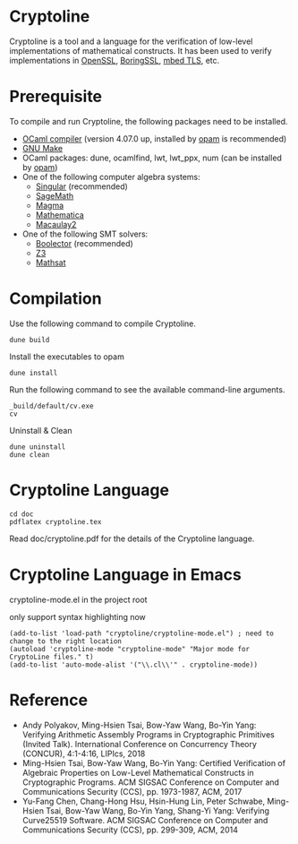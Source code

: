 Cryptoline
==========

Cryptoline is a tool and a language for the verification of low-level
implementations of mathematical constructs.
It has been used to verify implementations in
[OpenSSL](https://www.openssl.org),
[BoringSSL](https://opensource.google.com/projects/boringssl),
[mbed TLS](https://tls.mbed.org), etc.

Prerequisite
============

To compile and run Cryptoline, the following packages need to be installed.

- [OCaml compiler](https://ocaml.org) (version 4.07.0 up, installed by [opam](http://opam.ocaml.org) is recommended)
- [GNU Make](https://www.gnu.org/software/make/)
- OCaml packages: dune, ocamlfind, lwt, lwt_ppx, num (can be installed by [opam](http://opam.ocaml.org))
- One of the following computer algebra systems:
  + [Singular](https://www.singular.uni-kl.de) (recommended)
  + [SageMath](http://www.sagemath.org)
  + [Magma](http://magma.maths.usyd.edu.au/magma/)
  + [Mathematica](https://www.wolfram.com/mathematica/)
  + [Macaulay2](https://faculty.math.illinois.edu/Macaulay2/)
- One of the following SMT solvers:
  + [Boolector](https://boolector.github.io) (recommended)
  + [Z3](https://github.com/Z3Prover/z3)
  + [Mathsat](http://mathsat.fbk.eu)

Compilation
===========

Use the following command to compile Cryptoline.

```
dune build
```

Install the executables to opam

```
dune install
```

Run the following command to see the available command-line arguments.

```
_build/default/cv.exe
cv
```

Uninstall & Clean

```
dune uninstall
dune clean
```

Cryptoline Language
===================

```
cd doc
pdflatex cryptoline.tex
```

Read doc/cryptoline.pdf for the details of the Cryptoline language.

Cryptoline Language in Emacs
===================
cryptoline-mode.el in the project root

only support syntax highlighting now

```elisp
(add-to-list 'load-path "cryptoline/cryptoline-mode.el") ; need to change to the right location
(autoload 'cryptoline-mode "cryptoline-mode" "Major mode for CryptoLine files." t)
(add-to-list 'auto-mode-alist '("\\.cl\\'" . cryptoline-mode))
```

Reference
=========

- Andy Polyakov, Ming-Hsien Tsai, Bow-Yaw Wang, Bo-Yin Yang:
  Verifying Arithmetic Assembly Programs in Cryptographic Primitives (Invited Talk).
  International Conference on Concurrency Theory (CONCUR),
  4:1-4:16, LIPIcs, 2018
- Ming-Hsien Tsai, Bow-Yaw Wang, Bo-Yin Yang:
  Certified Verification of Algebraic Properties on Low-Level Mathematical Constructs in Cryptographic Programs.
  ACM SIGSAC Conference on Computer and Communications Security (CCS),
  pp. 1973-1987, ACM, 2017
- Yu-Fang Chen, Chang-Hong Hsu, Hsin-Hung Lin, Peter Schwabe, Ming-Hsien Tsai, Bow-Yaw Wang, Bo-Yin Yang, Shang-Yi Yang:
  Verifying Curve25519 Software.
  ACM SIGSAC Conference on Computer and Communications Security (CCS),
  pp. 299-309, ACM, 2014

